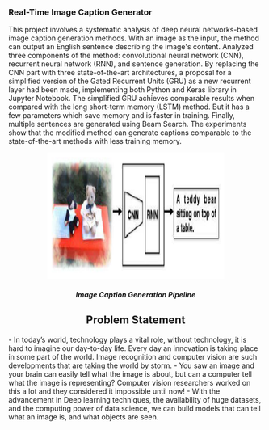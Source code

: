 ### Real-Time Image Caption Generator
This project involves a systematic analysis of deep neural networks-based image caption generation methods. With an image as the input, the method can output an English sentence describing the image's content. Analyzed three components of the method: convolutional neural network (CNN), recurrent neural network (RNN), and sentence generation. By replacing the CNN part with three state-of-the-art architectures, a proposal for a simplified version of the Gated Recurrent Units (GRU) as a new recurrent layer had been made, implementing both Python and Keras library in Jupyter Notebook. The simplified GRU achieves comparable results when compared with the long short-term memory (LSTM) method. But it has a few parameters which save memory and is faster in training. Finally, multiple sentences are generated using Beam Search. The experiments show that the modified method can generate captions comparable to the state-of-the-art methods with less training memory.


<p align = "center">
<img src = "/model/pipeline.png" alt="pipeline" height = 250 width = 350/>
<h5 align = "center"> Image Caption Generation Pipeline </h5> 
</p>


<h2 align = "center"> Problem Statement </h2> 
<p>
- In today’s world, technology plays a vital role, without technology, it is hard to imagine our day-to-day life. Every day an innovation is taking place in some part of the world. Image recognition and computer vision are such developments that are taking the world by storm.
- You saw an image and your brain can easily tell what the image is about, but can a computer tell what the image is representing? Computer vision researchers worked on this a lot and they considered it impossible until now! 
- With the advancement in Deep learning techniques, the availability of huge datasets, and the computing power of data science, we can build models that can tell what an image is, and what objects are seen. 
</p>
